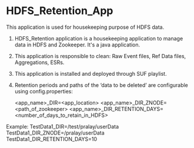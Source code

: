 # HDFS_Retention_App
This application is used for housekeeping purpose of HDFS data.
1. HDFS_Retention application is a housekeeping application to manage data in HDFS and Zookeeper. It's a java application.
2. This application is responsible to clean: Raw Event files, Ref Data files, Aggregations, ESRs.
3. This application is installed and deployed through SUF playlist.
4. Retention periods and paths of the ‘data to be deleted’ are configurable using config.properties: 

	<app_name>_DIR=<app_location>
	<app_name>_DIR_ZNODE=<path_of_zookeeper>
	<app_name>_DIR_RETENTION_DAYS=<number_of_days_to_retain_in_HDFS>
	
Example:
	TestData1_DIR=/test/pralay/userData
	TestData1_DIR_ZNODE=/pralay/userData
	TestData1_DIR_RETENTION_DAYS=10

